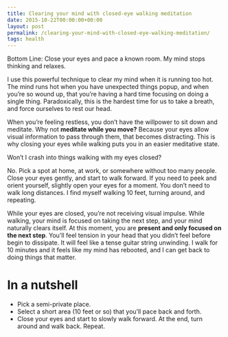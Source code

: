 ```yaml
---
title: Clearing your mind with closed-eye walking meditation
date: 2015-10-22T00:00:00+00:00
layout: post
permalink: /clearing-your-mind-with-closed-eye-walking-meditation/
tags: health
---
```


Bottom Line: Close your eyes and pace a known room. My mind stops thinking and relaxes.

I use this powerful technique to clear my mind when it is running too hot. The mind runs hot when you have unexpected things popup, and when you’re so wound up, that you’re having a hard time focusing on doing a single thing. Paradoxically, this is the hardest time for us to take a breath, and force ourselves to rest our head.

When you’re feeling restless, you don’t have the willpower to sit down and meditate. Why not **meditate while you move?** Because your eyes allow visual information to pass through them, that becomes distracting. This is why closing your eyes while walking puts you in an easier meditative state.

Won’t I crash into things walking with my eyes closed?

No. Pick a spot at home, at work, or somewhere without too many people. Close your eyes gently, and start to walk forward. If you need to peek and orient yourself, slightly open your eyes for a moment. You don’t need to walk long distances. I find myself walking 10 feet, turning around, and repeating.

While your eyes are closed, you’re not receiving visual impulse. While walking, your mind is focused on taking the next step, and your mind naturally clears itself. At this moment, you are **present and only focused on the next step**. You’ll feel tension in your head that you didn’t feel before begin to dissipate. It will feel like a tense guitar string unwinding. I walk for 10 minutes and it feels like my mind has rebooted, and I can get back to doing things that matter.

# In a nutshell

  * Pick a semi-private place.
  * Select a short area (10 feet or so) that you’ll pace back and forth.
  * Close your eyes and start to slowly walk forward. At the end, turn around and walk back. Repeat.